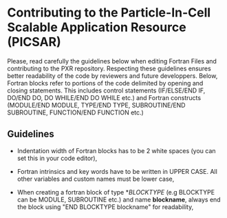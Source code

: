 # **Contributing to the Particle-In-Cell Scalable Application Resource (PICSAR)**


Please, read carefully the guidelines below when editing Fortran Files and 
contributing to the PXR repository. Respecting these guidelines ensures better readability of
the code by reviewers and future developpers. Below, Fortran blocks refer to portions of the code 
delimited by opening and closing statements. This includes control statements (IF/ELSE/END IF, 
DO/END DO, DO WHILE/END DO WHILE etc.) and Fortran constructs (MODULE/END MODULE, TYPE/END TYPE, 
SUBROUTINE/END SUBROUTINE, FUNCTION/END FUNCTION etc.)

## **Guidelines**

- Indentation width  of Fortran blocks has to be 2 white spaces (you can set this in your code editor), 

- Fortran intrinsics and key words have to be written in UPPER CASE. All other variables and custom names 
  must be lower case, 

- When creating  a fortran block of type **BLOCKTYPE* (e.g BLOCKTYPE can be MODULE, SUBROUTINE etc.) and name **blockname**, always end the block using 
"END BLOCKTYPE blockname" for readability,

